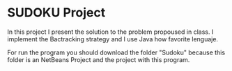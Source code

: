 # SUDOKU Project

In this project I present the solution to the problem propoused in class.
I implement the Bactracking strategy and I use Java how favorite lenguaje.

For run the program you should download the folder "Sudoku" because this folder is an
NetBeans Project and the project with this program.
